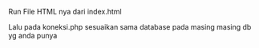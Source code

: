 Run File HTML nya dari index.html

Lalu pada koneksi.php sesuaikan sama database pada masing masing db yg anda punya
